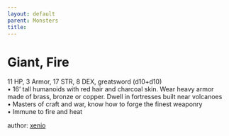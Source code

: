 ```yaml
---
layout: default
parent: Monsters 
title: 
--- 
```

# Giant, Fire
11 HP, 3 Armor, 17 STR, 8 DEX, greatsword (d10+d10)  
• 16’ tall humanoids with red hair and charcoal skin. Wear heavy armor made of brass, bronze or copper. Dwell in fortresses built near volcanoes  
• Masters of craft and war, know how to forge the finest weaponry  
• Immune to fire and heat  




author: [xenio](https://xenioinabottle.blogspot.com/2021/02/classic-monsters-for-cairnito-part-1.html) 


